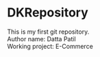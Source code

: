 # DKRepository
This is my first git repository.
<br> 
Author name: Datta Patil
<br>
Working project: E-Commerce

